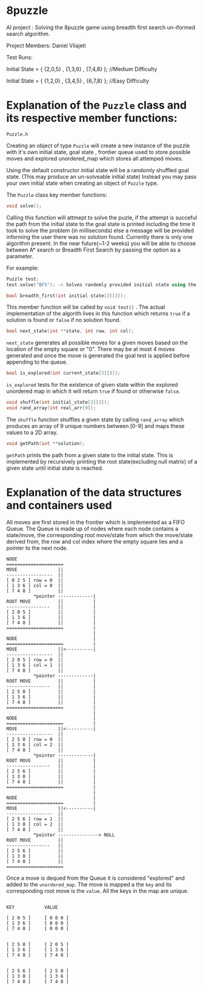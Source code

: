 # 8puzzle
AI project : Solving the 8puzzle game using breadth first search un-iformed search algorithm.

Project Members: Daniel Vilajeti

Test Runs:

Initial State = { {2,0,5} , {1,3,6} , {7,4,8} }; //Medium Difficulty

Initial State = { {1,2,0} , {3,4,5} , {6,7,8} }; //Easy Difficulty

# Explanation of the ``` Puzzle ``` class and its respective member functions:

``` Puzzle.h ```

Creating an object of type ``` Puzzle ``` will create a new instance of the puzzle with it's own initial state, goal state , frontier queue used to store possible moves
and explored unordered_map which stores all attemped moves.

Using the default constructor initial state will be a randomly shuffled goal state. (This may produce an un-solveable initial state)
Instead you may pass your own initial state when creating an object of ``` Puzzle ``` type.

The ``` Puzzle ``` class key member functions:

``` c++
void solve();

```

Calling this function will attmept to solve the puzle, if the attempt is succeful the path from the initial state to
the goal state is printed including the time it took to solve the problem (in milliseconds) else a message will be provided informing the user
there was no solution found. Currently there is only one algorithm present.
In the near future(~1-2 weeks) you will be able to choose between A* search or Breadth First Search by passing
the option as a parameter.

For example:

``` c++
Puzzle test;
test.solve("BFS"); -> Solves randomly provided initial state using the breadth first search algortihm

``` 

``` c++
bool breadth_first(int initial state[3][3]);

```
This member function will be called by ``` void test() ``` . The actual implementation of the algorith lives in this function
which returns ``` true ``` if a solution is found or ``` false ``` if no solution found.

``` c++
bool next_state(int **state, int row, int col);
```

``` next_state ``` generates all possible moves for a given moves based on the location of the empty square or "0".
There may be at most 4 moves generated and once the move is generated the goal test is applied before appending to the queue.

``` c++
bool is_explored(int current_state[3][3]);
```

``` is_explored ``` tests for the existence of given state within the explored unordered map in which it will return ``` true ``` if found or otherwise ``` false ```.

``` c++
void shuffle(int initial_state[3][3]);
void rand_array(int real_arr[9]);

```

The ``` shuffle ``` function shuffles a given state by calling ``` rand_array ``` which produces an array of 9 unique numbers between [0-9] and maps these values to a 2D array.

``` c++
void getPath(int **solution);
```

``` getPath ``` prints the path from a given state to the initial state. This is implemented by recursively printing the root state(excluding null matrix) of a given state until initial state is reached.

# Explanation of the data structures and containers used

All moves are first stored in the frontier which is implemented as a FIFO Queue. The Queue is made up of nodes where each node contains a state/move, the corresponding root move/state from which the move/state derived from, the row and col index where the empty square lies and a pointer to the next node.



```
NODE
=====================
MOVE               ||
-----------------  ||
[ 0 2 5 ] row = 0  ||
[ 1 3 6 ] col = 0  ||
[ 7 4 8 ]          ||
          *pointer -------------|  
ROOT MOVE          ||           |
----------------   ||           |
[ 2 0 5 ]          ||           |
[ 1 3 6 ]          ||           |
[ 7 4 8 ]          ||           |
=====================           |
                                |
NODE                            |
=====================           |
MOVE               ||<----------|
-----------------  ||
[ 2 0 5 ] row = 0  ||
[ 1 3 6 ] col = 1  ||
[ 7 4 8 ]          ||
          *pointer -------------|  
ROOT MOVE          ||           |
----------------   ||           |
[ 2 5 0 ]          ||           |
[ 1 3 6 ]          ||           |
[ 7 4 8 ]          ||           |
=====================           |
                                |
NODE                            |
=====================           |
MOVE               ||<----------|
-----------------  ||
[ 2 5 0 ] row = 0  ||
[ 1 3 6 ] col = 2  ||
[ 7 4 8 ]          ||
          *pointer -------------|  
ROOT MOVE          ||           |
----------------   ||           |
[ 2 5 6 ]          ||           |
[ 1 3 0 ]          ||           |
[ 7 4 8 ]          ||           |
=====================           |
                                |
NODE                            |
=====================           |
MOVE               ||<----------|
-----------------  ||
[ 2 5 6 ] row = 1  ||
[ 1 3 0 ] col = 2  ||
[ 7 4 8 ]          ||
          *pointer ---------------> NULL  
ROOT MOVE          ||           
----------------   ||           
[ 2 5 6 ]          ||           
[ 1 3 8 ]          ||           
[ 7 4 0 ]          ||           
=====================           

```

Once a move is dequed from the Queue it is considered "explored" and added to the ``` unordered_map ```. The move is mapped a the ```key``` and its corresponding root move is the ```value```. All the keys in the map are unique.


```

KEY           VALUE

[ 2 0 5 ]     [ 0 0 0 ]
[ 1 3 6 ]     [ 0 0 0 ]
[ 7 4 8 ]     [ 0 0 0 ]


[ 2 5 0 ]     [ 2 0 5 ]
[ 1 3 6 ]     [ 1 3 6 ]
[ 7 4 8 ]     [ 7 4 8 ]


[ 2 5 6 ]     [ 2 5 0 ]
[ 1 3 0 ]     [ 1 3 6 ]
[ 7 4 8 ]     [ 7 4 8 ]

```
